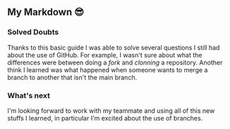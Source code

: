 ## My Markdown 😎

### Solved Doubts
Thanks to this basic guide I was able to solve several questions I still had about the use of GitHub.
For example, I wasn't sure about what the differences were between doing a *fork* and *clonning* a repository.
Another think I learned was what happened when someone wants to merge a branch to another that isn't the main branch.

### What's next
I'm looking forward to work with my teammate and using all of this new stuffs I learned, in particular I'm excited about the use of branches.
